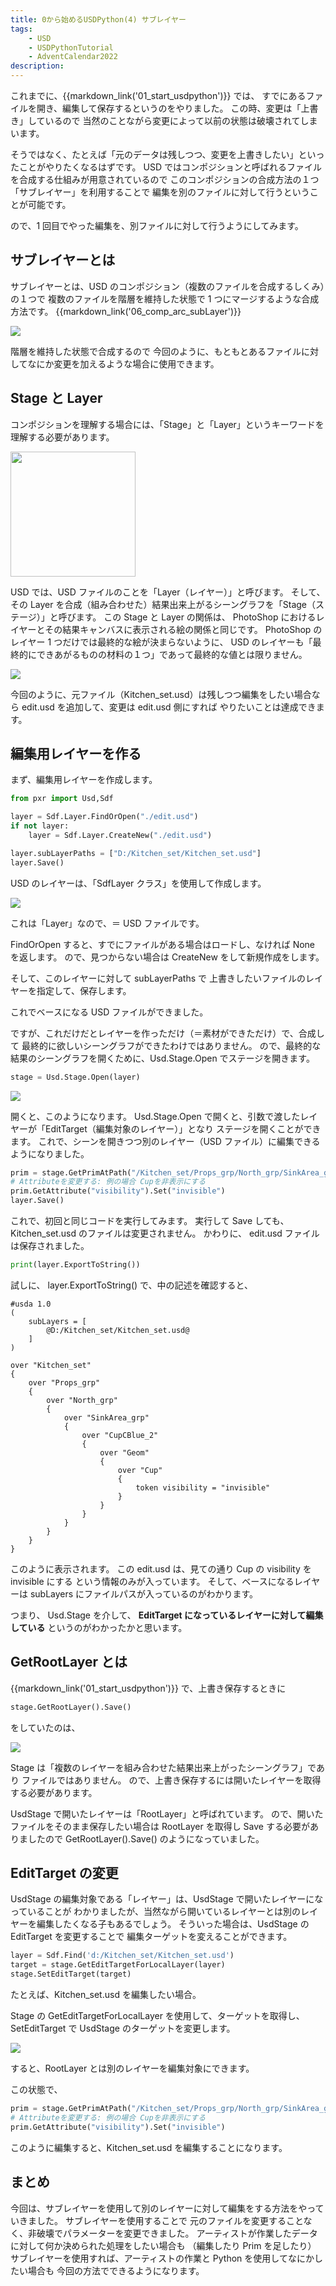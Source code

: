 ```yaml
---
title: 0から始めるUSDPython(4) サブレイヤー
tags:
    - USD
    - USDPythonTutorial
    - AdventCalendar2022
description:
---
```


これまでに、{{markdown_link('01_start_usdpython')}} では、
すでにあるファイルを開き、編集して保存するというのをやりました。
この時、変更は「上書き」しているので
当然のことながら変更によって以前の状態は破壊されてしまいます。

そうではなく、たとえば「元のデータは残しつつ、変更を上書きしたい」といったことがやりたくなるはずです。
USD ではコンポジションと呼ばれるファイルを合成する仕組みが用意されているので
このコンポジションの合成方法の１つ「サブレイヤー」を利用することで
編集を別のファイルに対して行うということが可能です。

ので、1 回目でやった編集を、別ファイルに対して行うようにしてみます。

## サブレイヤーとは

サブレイヤーとは、USD のコンポジション（複数のファイルを合成するしくみ）の１つで
複数のファイルを階層を維持した状態で 1 つにマージするような合成方法です。
{{markdown_link('06_comp_arc_subLayer')}}

![](https://gyazo.com/76645304065930109d3b22a64b46ac43.png)

階層を維持した状態で合成するので
今回のように、もともとあるファイルに対してなにか変更を加えるような場合に使用できます。

## Stage と Layer

コンポジションを理解する場合には、「Stage」と「Layer」というキーワードを
理解する必要があります。

<img src="https://gyazo.com/98c664089ff5e4257f21cae0a15dd7b2.png" width=200>

USD では、USD ファイルのことを「Layer（レイヤー）」と呼びます。
そして、その Layer を合成（組み合わせた）結果出来上がるシーングラフを「Stage（ステージ）」と呼びます。
この Stage と Layer の関係は、
PhotoShop におけるレイヤーとその結果キャンバスに表示される絵の関係と同じです。
PhotoShop のレイヤー 1 つだけでは最終的な絵が決まらないように、
USD のレイヤーも「最終的にできあがるものの材料の１つ」であって最終的な値とは限りません。

![](https://gyazo.com/12a713ed7a2c86b99314d2fd14ae47b6.png)

今回のように、元ファイル（Kitchen_set.usd）は残しつつ編集をしたい場合なら
edit.usd を追加して、変更は edit.usd 側にすれば
やりたいことは達成できます。

## 編集用レイヤーを作る

まず、編集用レイヤーを作成します。

```python
from pxr import Usd,Sdf

layer = Sdf.Layer.FindOrOpen("./edit.usd")
if not layer:
    layer = Sdf.Layer.CreateNew("./edit.usd")

layer.subLayerPaths = ["D:/Kitchen_set/Kitchen_set.usd"]
layer.Save()
```

USD のレイヤーは、「SdfLayer クラス」を使用して作成します。

![](https://gyazo.com/4a6260c682972e895d487cf5adc8700e.png)

これは「Layer」なので、＝ USD ファイルです。

FindOrOpen すると、すでにファイルがある場合はロードし、なければ None を返します。
ので、見つからない場合は CreateNew をして新規作成をします。

そして、このレイヤーに対して subLayerPaths で
上書きしたいファイルのレイヤーを指定して、保存します。

これでベースになる USD ファイルができました。

ですが、これだけだとレイヤーを作っただけ（＝素材ができただけ）で、合成して
最終的に欲しいシーングラフができたわけではありません。
ので、最終的な結果のシーングラフを開くために、Usd.Stage.Open でステージを開きます。

```python
stage = Usd.Stage.Open(layer)
```

![](https://gyazo.com/a6c4ab6c55953f9c9f6c82dd44911a6d.png)

開くと、このようになります。
Usd.Stage.Open で開くと、引数で渡したレイヤーが「EditTarget（編集対象のレイヤー）」となり
ステージを開くことができます。
これで、シーンを開きつつ別のレイヤー（USD ファイル）に編集できるようになりました。

```python
prim = stage.GetPrimAtPath("/Kitchen_set/Props_grp/North_grp/SinkArea_grp/CupCBlue_2/Geom/Cup")
# Attributeを変更する: 例の場合 Cupを非表示にする
prim.GetAttribute("visibility").Set("invisible")
layer.Save()
```

これで、初回と同じコードを実行してみます。
実行して Save しても、 Kitchen_set.usd のファイルは変更されません。
かわりに、 edit.usd ファイルは保存されました。

```python
print(layer.ExportToString())
```

試しに、 layer.ExportToString() で、中の記述を確認すると、

```
#usda 1.0
(
    subLayers = [
        @D:/Kitchen_set/Kitchen_set.usd@
    ]
)

over "Kitchen_set"
{
    over "Props_grp"
    {
        over "North_grp"
        {
            over "SinkArea_grp"
            {
                over "CupCBlue_2"
                {
                    over "Geom"
                    {
                        over "Cup"
                        {
                            token visibility = "invisible"
                        }
                    }
                }
            }
        }
    }
}
```

このように表示されます。
この edit.usd は、見ての通り Cup の visibility を invisible にする
という情報のみが入っています。
そして、ベースになるレイヤーは subLayers にファイルパスが入っているのがわかります。

つまり、 Usd.Stage を介して、
**EditTarget になっているレイヤーに対して編集している**
というのがわかったかと思います。

## GetRootLayer とは

{{markdown_link('01_start_usdpython')}} で、上書き保存するときに

```python
stage.GetRootLayer().Save()
```

をしていたのは、

![](https://gyazo.com/320c80e840ecc2ac56d5fcf778865dd5.png)

Stage は「複数のレイヤーを組み合わせた結果出来上がったシーングラフ」であり
ファイルではありません。
ので、上書き保存するには開いたレイヤーを取得する必要があります。

UsdStage で開いたレイヤーは「RootLayer」と呼ばれています。
ので、開いたファイルをそのまま保存したい場合は RootLayer を取得し
Save する必要がありましたので GetRootLayer().Save()
のようになっていました。

## EditTarget の変更

UsdStage の編集対象である「レイヤー」は、UsdStage で開いたレイヤーになっていることが
わかりましたが、当然ながら開いているレイヤーとは別のレイヤーを編集したくなる子もあるでしょう。
そういった場合は、UsdStage の EditTarget を変更することで
編集ターゲットを変えることができます。

```python
layer = Sdf.Find('d:/Kitchen_set/Kitchen_set.usd')
target = stage.GetEditTargetForLocalLayer(layer)
stage.SetEditTarget(target)
```

たとえば、Kitchen_set.usd を編集したい場合。

Stage の GetEditTargetForLocalLayer を使用して、ターゲットを取得し、
SetEditTarget で UsdStage のターゲットを変更します。

![](https://gyazo.com/158a8ac7714f657ef1d7eb5d45c3e5a5.png)

すると、RootLayer とは別のレイヤーを編集対象にできます。

この状態で、

```python
prim = stage.GetPrimAtPath("/Kitchen_set/Props_grp/North_grp/SinkArea_grp/CupCBlue_2/Geom/Cup")
# Attributeを変更する: 例の場合 Cupを非表示にする
prim.GetAttribute("visibility").Set("invisible")
```

このように編集すると、Kitchen_set.usd を編集することになります。

## まとめ

今回は、サブレイヤーを使用して別のレイヤーに対して編集をする方法をやっていきました。
サブレイヤーを使用することで
元のファイルを変更することなく、非破壊でパラメーターを変更できました。
アーティストが作業したデータに対して何か決められた処理をしたい場合も
（編集したり Prim を足したり）
サブレイヤーを使用すれば、アーティストの作業と Python を使用してなにかしたい場合も
今回の方法でできるようになります。
